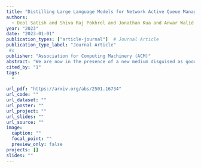 ```yaml
---
title: "Distilling Large Language Models for Network Active Queue Management"
authors:
  - Deol Satish and Shiva Raj Pokhrel and Jonathan Kua and Anwar Walid
year: "2023"
date: "2023-01-01"
publication_types: ["article-journal"]  # Journal Article
publication_type_label: "Journal Article"
 #s
publisher: "Association for Computing Machinery (ACM)"
abstract: "We are now in the presence of a new medium disguised as good old text, but that text has been generated by an LLM, without authorial intention—an aspect that, if known beforehand, completely changes the expectations and response a human should have from a piece of text. Should our interpretation capabilities be engaged? If yes, under what conditions? The rules of the language game should be spelled out; they should not be passed over in silence."
cited_by: "1"
tags:
  - 

url_pdf: "https://arxiv.org/abs/2501.16734"
url_code: ""
url_dataset: ""
url_poster: ""
url_project: ""
url_slides: ""
url_source: ""
image:
  caption: ""
  focal_point: ""
  preview_only: false
projects: []
slides: ""
---
```

